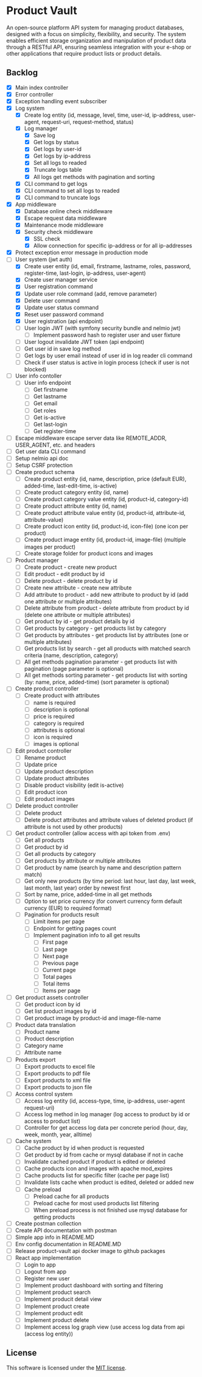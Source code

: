 # Product Vault
An open-source platform API system for managing product databases, designed with a focus on simplicity, flexibility, and security. The system enables efficient storage organization and manipulation of product data through a RESTful API, ensuring seamless integration with your e-shop or other applications that require product lists or product details.

## Backlog
- [X] Main index controller
- [X] Error controller
- [X] Exception handling event subscriber
- [X] Log system
    - [X] Create log entity (id, message, level, time, user-id, ip-address, user-agent, request-uri, request-method, status)
    - [X] Log manager
        - [X] Save log
        - [X] Get logs by status
        - [X] Get logs by user-id
        - [X] Get logs by ip-address
        - [X] Set all logs to readed
        - [X] Truncate logs table
        - [X] All logs get methods with pagination and sorting
    - [X] CLI command to get logs
    - [X] CLI command to set all logs to readed
    - [X] CLI command to truncate logs
- [X] App middleware
    - [X] Database online check middleware
    - [X] Escape request data middleware
    - [X] Maintenance mode middleware
    - [X] Security check middleware
        - [X] SSL check
        - [X] Allow connection for specific ip-address or for all ip-addresses
- [X] Protect exception error message in production mode
- [ ] User system (jwt auth)
    - [X] Create user entity (id, email, firstname, lastname, roles, password, register-time, last-login, ip-address, user-agent)
    - [X] Create user manager service
    - [X] User registration command
    - [X] Update user role command (add, remove parameter)
    - [X] Delete user command
    - [X] Update user status command
    - [X] Reset user password command
    - [X] User registration (api endpoint)
    - [ ] User login JWT (with symfony security bundle and nelmio jwt)
        - [ ] Implement password hash to register user and user fixture
    - [ ] User logout invalidate JWT token (api endpoint)
    - [ ] Get user id in save log method
    - [ ] Get logs by user email instead of user id in log reader cli command
    - [ ] Check if user status is active in login process (check if user is not blocked)
- [ ] User info contoller
    - [ ] User info endpoint
        - [ ] Get firstname
        - [ ] Get lastname
        - [ ] Get email
        - [ ] Get roles
        - [ ] Get is-active
        - [ ] Get last-login
        - [ ] Get register-time
- [ ] Escape middleware escape server data like REMOTE_ADDR, USER_AGENT, etc. and headers
- [ ] Get user data CLI command
- [ ] Setup nelmio api doc
- [ ] Setup CSRF protection
- [ ] Create product schema
    - [ ] Create product entity (id, name, description, price (default EUR), added-time, last-edit-time, is-active)
    - [ ] Create product category entity (id, name)
    - [ ] Create product category value entity (id, product-id, category-id)
    - [ ] Create product attribute entity (id, name)
    - [ ] Create product attribute value entity (id, product-id, attribute-id, attribute-value)
    - [ ] Create product icon entity (id, product-id, icon-file) (one icon per product)
    - [ ] Create product image entity (id, product-id, image-file) (multiple images per product)
    - [ ] Create storage folder for product icons and images
- [ ] Product manager
    - [ ] Create product - create new product
    - [ ] Edit product - edit product by id
    - [ ] Delete product - delete product by id
    - [ ] Create new attribute - create new attribute
    - [ ] Add attribute to product - add new attribute to product by id (add one attribute or multiple attributes)
    - [ ] Delete attribute from product - delete attribute from product by id (delete one attribute or multiple attributes)
    - [ ] Get product by id - get product details by id
    - [ ] Get products by category - get products list by category
    - [ ] Get products by attributes - get products list by attributes (one or multiple attributes)
    - [ ] Get products list by search - get all products with matched search criteria (name, description, category)
    - [ ] All get methods pagination parameter - get products list with pagination (page parameter is optional)
    - [ ] All get methods sorting parameter - get products list with sorting (by: name, price, added-time) (sort parameter is optional)
- [ ] Create product controller
    - [ ] Create product with attributes
        - [ ] name is required
        - [ ] description is optional
        - [ ] price is required
        - [ ] category is required
        - [ ] attributes is optional
        - [ ] icon is required
        - [ ] images is optional
- [ ] Edit product controller
    - [ ] Rename product
    - [ ] Update price
    - [ ] Update product description
    - [ ] Update product attributes
    - [ ] Disable product visibility (edit is-active)
    - [ ] Edit product icon
    - [ ] Edit product images
- [ ] Delete product controller
    - [ ] Delete product
    - [ ] Delete product attributes and attribute values of deleted product (if attribute is not used by other products)
- [ ] Get product controller (allow access with api token from .env)
    - [ ] Get all products
    - [ ] Get product by id
    - [ ] Get all products by category
    - [ ] Get products by attribute or multiple attributes
    - [ ] Get product by name (search by name and description pattern match)
    - [ ] Get only new products (by time period: last hour, last day, last week, last month, last year) order by newest first
    - [ ] Sort by name, price, added-time in all get methods
    - [ ] Option to set price currency (for convert currency form default currency (EUR) to required format)
    - [ ] Pagination for products result
        - [ ] Limit items per page
        - [ ] Endpoint for getting pages count
        - [ ] Implement pagination info to all get results
            - [ ] First page
            - [ ] Last page
            - [ ] Next page
            - [ ] Previous page
            - [ ] Current page
            - [ ] Total pages
            - [ ] Total items
            - [ ] Items per page
- [ ] Get product assets controller
    - [ ] Get product icon by id
    - [ ] Get list product images by id
    - [ ] Get product image by product-id and image-file-name
- [ ] Product data translation
    - [ ] Product name
    - [ ] Product description
    - [ ] Category name
    - [ ] Attribute name
- [ ] Products export
    - [ ] Export products to excel file
    - [ ] Export products to pdf file 
    - [ ] Export products to xml file
    - [ ] Export products to json file
- [ ] Access control system
    - [ ] Access log entity (id, access-type, time, ip-address, user-agent request-uri)
    - [ ] Access log method in log manager (log access to product by id or access to product list)
    - [ ] Controller for get access log data per concrete period (hour, day, week, month, year, alltime)
- [ ] Cache system
    - [ ] Cache product by id when product is requested
    - [ ] Get product by id from cache or mysql database if not in cache
    - [ ] Invalidate cached product if product is edited or deleted
    - [ ] Cache products icon and images with apache mod_expires
    - [ ] Cache products list for specific filter (cache per page list)
    - [ ] Invalidate lists cache when product is edited, deleted or added new
    - [ ] Cache preload
        - [ ] Preload cache for all products
        - [ ] Preload cache for most used products list filtering
        - [ ] When preload process is not finished use mysql database for getting products
- [ ] Create postman collection
- [ ] Create API documentation with postman
- [ ] Simple app info in README.MD
- [ ] Env config documentation in README.MD
- [ ] Release product-vault api docker image to github packages
- [ ] React app implementation
    - [ ] Login to app
    - [ ] Logout from app
    - [ ] Register new user
    - [ ] Implement product dashboard with sorting and filtering
    - [ ] Implement product search
    - [ ] Implement producit detail view
    - [ ] Implement product create
    - [ ] Implement product edit
    - [ ] Implement product delete
    - [ ] Implement access log graph view (use access log data from api (access log entity))

## License
This software is licensed under the [MIT license](https://github.com/lukasbecvar/product-vault/blob/main/LICENSE).
